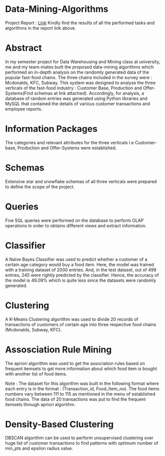 # Data-Mining-Algorithms

Project Report : [Link](https://docs.google.com/document/d/1G13YBTMNjX7-OImDn3PTYl6wg6xY4TDbMYZzDKU_KLM/edit)
Kindly find the results of all the performed tasks and algorithms in the report link above.

# Abstract
In my semester project for Data Warehousing and Mining class at university, me and my team-mates built the proposed data-mining algorithms which performed an in-depth analysis on the randomly generated data of the popular fast-food chains. The three chains included in the survey were : Mcdonalds, KFC, Subway.  This system was designed to analyse the three verticals of the fast-food industry : Customer Base, Production and Offer-Systems(Find schemas at link attached). Accordingly, for analysis, a database of random entries was generated using Python libraries and MySQL that contained the details of various customer transactions and employee reports.

# Information Packages
The categories and relevant attributes for the three verticals i.e Customer-base, Production and Offer-Systems were established.

# Schemas
Extensive star and snowflake schemas of all three verticals were prepared to define the scope of the project.

# Queries
Five SQL queries were performed on the database to perform OLAP operations in order to obtains different views and extract information.

# Classifier
A Naïve Bayes Classifier was used to predict whether a customer of a certain age category would buy a food item.
Here, the model was trained with a training dataset of 2000 entries.
And, in the test dataset, out of 499 entries, 245 were rightly predicted by the classifier. Hence, the accuracy of the model is 49.09% which is quite less since the datasets were randomly generated.

# Clustering
A K-Means Clustering algorithm was used to divide 20 records of transactions of customers of certain age into three respective food chains (Mcdonalds, Subway, KFC).

# Assosciation Rule Mining
The apriori algorithm was used to get the association rules based on frequent itemsets to get more information about which food item is bought with another list of food items.

Note :
The dataset for this algorithm was built in the following format where each entry is in the format : (Transaction_id, Food_Item_no). The food items numbers vary between 111 to 115 as mentioned in the menu of established food chains. The data of 20 transactions was put to find the frequent itemsets through apriori algorithm.

# Density-Based Clustering 
DBSCAN algorithm can be used to perform unsupervised clustering over huge list of customer transactions to find patterns with optimum number of min_pts and epsilon radius value.






